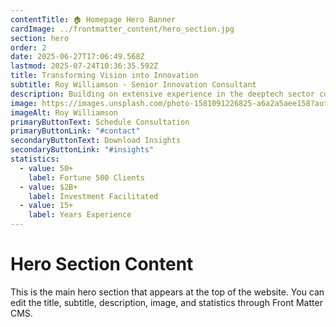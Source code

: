 ```yaml
---
contentTitle: 🏠 Homepage Hero Banner
cardImage: ../frontmatter_content/hero_section.jpg
section: hero
order: 2
date: 2025-06-27T17:06:49.568Z
lastmod: 2025-07-24T10:36:35.592Z
title: Transforming Vision into Innovation
subtitle: Roy Williamson - Senior Innovation Consultant
description: Building on extensive experience in the deeptech sector covering investment and business development, Roy advises on systemic challenges faced by startups and scale-ups in emerging technology markets.
image: https://images.unsplash.com/photo-1581091226825-a6a2a5aee158?auto=format&fit=crop&w=800&q=80
imageAlt: Roy Williamson
primaryButtonText: Schedule Consultation
primaryButtonLink: "#contact"
secondaryButtonText: Download Insights
secondaryButtonLink: "#insights"
statistics:
  - value: 50+
    label: Fortune 500 Clients
  - value: $2B+
    label: Investment Facilitated
  - value: 15+
    label: Years Experience
---
```


# Hero Section Content

This is the main hero section that appears at the top of the website. You can edit the title, subtitle, description, image, and statistics through Front Matter CMS.
